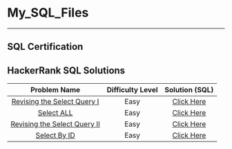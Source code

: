 # My_SQL_Files
---
## SQL Certification 
## HackerRank SQL Solutions

 | Problem Name     |Difficulty Level|                     Solution (SQL)|
 | :-: |:-:| :-: | 
 | [Revising the Select Query I](https://www.hackerrank.com/challenges/revising-the-select-query/problem?isFullScreen=true) | Easy|[Click Here](https://github.com/abhinandanraj/My_SQL_Files/blob/main/HackerRank%20SQL%20Solutions/Revising%20the%20Select%20Query%20I.sql)|
 | [Select ALL](https://www.hackerrank.com/challenges/revising-the-select-query/problem?isFullScreen=true) | Easy|[Click Here](https://github.com/abhinandanraj/My_SQL_Files/blob/main/HackerRank%20SQL%20Solutions/Select%20ALL.sql)|
| [Revising the Select Query II](https://www.hackerrank.com/challenges/revising-the-select-query-2/problem?isFullScreen=true) | Easy|[Click Here](https://github.com/abhinandanraj/My_SQL_Files/blob/main/HackerRank%20SQL%20Solutions/Revising%20the%20Select%20Query%20II.sql)| 
| [Select By ID](https://www.hackerrank.com/challenges/select-by-id/problem?isFullScreen=true) | Easy|[Click Here](https://github.com/abhinandanraj/My_SQL_Files/blob/main/HackerRank%20SQL%20Solutions/Select%20By%20ID.sql)| 

